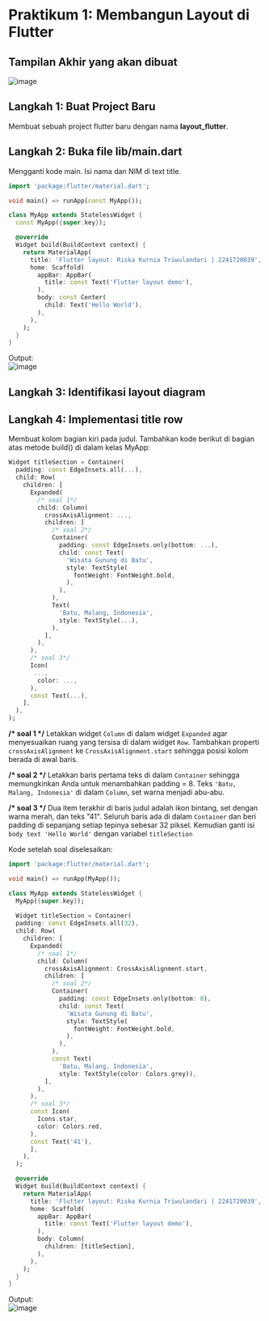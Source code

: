 # Praktikum 1: Membangun Layout di Flutter
## Tampilan Akhir yang akan dibuat
![image](img/gambar.png)
## Langkah 1: Buat Project Baru
Membuat sebuah project flutter baru dengan nama <b>layout_flutter</b>.
## Langkah 2: Buka file lib/main.dart
Mengganti kode main. Isi nama dan NIM di text title.

```dart
import 'package:flutter/material.dart';

void main() => runApp(const MyApp());

class MyApp extends StatelessWidget {
  const MyApp({super.key});

  @override
  Widget build(BuildContext context) {
    return MaterialApp(
      title: 'Flutter layout: Riska Kurnia Triwulandari | 2241720039',
      home: Scaffold(
        appBar: AppBar(
          title: const Text('Flutter layout demo'),
        ),
        body: const Center(
          child: Text('Hello World'),
        ),
      ),
    );
  }
}
```
Output:</br>
![image](img/gambar1.png)

## Langkah 3: Identifikasi layout diagram

## Langkah 4: Implementasi title row
Membuat kolom bagian kiri pada judul. Tambahkan kode berikut di bagian atas metode build() di dalam kelas MyApp:
```dart
Widget titleSection = Container(
  padding: const EdgeInsets.all(...),
  child: Row(
    children: [
      Expanded(
        /* soal 1*/
        child: Column(
          crossAxisAlignment: ...,
          children: [
            /* soal 2*/
            Container(
              padding: const EdgeInsets.only(bottom: ...),
              child: const Text(
                'Wisata Gunung di Batu',
                style: TextStyle(
                  fontWeight: FontWeight.bold,
                ),
              ),
            ),
            Text(
              'Batu, Malang, Indonesia',
              style: TextStyle(...),
            ),
          ],
        ),
      ),
      /* soal 3*/
      Icon(
       ...,
        color: ...,
      ),
      const Text(...),
    ],
  ),
);
```

<b>/* soal 1 */</b> Letakkan widget `Column` di dalam widget `Expanded` agar menyesuaikan ruang yang tersisa di dalam widget `Row`. Tambahkan properti `crossAxisAlignment` ke `CrossAxisAlignment.start` sehingga posisi kolom berada di awal baris.

<b>/* soal 2 */</b> Letakkan baris pertama teks di dalam `Container` sehingga memungkinkan Anda untuk menambahkan padding = 8. Teks `'Batu, Malang, Indonesia'` di dalam `Column`, set warna menjadi abu-abu.

<b>/* soal 3 */</b> Dua item terakhir di baris judul adalah ikon bintang, set dengan warna merah, dan teks "41". Seluruh baris ada di dalam `Container` dan beri padding di sepanjang setiap tepinya sebesar 32 piksel. Kemudian ganti isi ``body text 'Hello World'`` dengan variabel ``titleSection``</br>

Kode setelah soal diselesaikan:
```dart
import 'package:flutter/material.dart';

void main() => runApp(MyApp());

class MyApp extends StatelessWidget {
  MyApp({super.key});
  
  Widget titleSection = Container(
  padding: const EdgeInsets.all(32),
  child: Row(
    children: [
      Expanded(
        /* soal 1*/
        child: Column(
          crossAxisAlignment: CrossAxisAlignment.start,
          children: [
            /* soal 2*/
            Container(
              padding: const EdgeInsets.only(bottom: 8),
              child: const Text(
                'Wisata Gunung di Batu',
                style: TextStyle(
                  fontWeight: FontWeight.bold,
                ),
              ),
            ),
            const Text(
              'Batu, Malang, Indonesia',
              style: TextStyle(color: Colors.grey)),
          ],
        ),
      ),
      /* soal 3*/
      const Icon(
        Icons.star,
        color: Colors.red,
      ),
      const Text('41'),
      ],
    ),
  );

  @override
  Widget build(BuildContext context) {
    return MaterialApp(
      title: 'Flutter layout: Riska Kurnia Triwulandari | 2241720039',
      home: Scaffold(
        appBar: AppBar(
          title: const Text('Flutter layout demo'),
        ),
        body: Column(
          children: [titleSection],
        ),
      ),
    );
  }
}
```

Output:</br>
![image](img/gambar2.png)